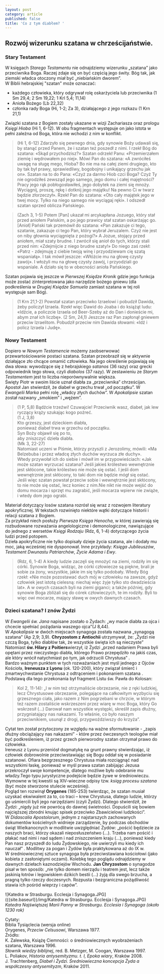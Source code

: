 ```yaml
---
layout: post
category: article
published: false
title: 'Co z tym diabłem? '
---
```

## Rozwój wizerunku szatana w chrześcijaństwie. 

### Stary Testament

W księgach _Starego Testamentu_ nie odnajdziemy wizerunku „szatana” jako przeciwnika Boga. Raczej zdaje się on być częścią jego świty. Bóg tak, jak ziemski władca otoczony miał być „niebiańskim dworem”.        
W Biblii hebrajskiej "szatan" może oznaczać:         
* każdego człowieka, który odgrywał rolę oskarżyciela lub przeciwnika (1 Sm 29,4; 2 Sm 19,22; 1 Krl 5,4; 11,14)          
* Anioła Bożego (Lb 22,32)           
* członka rady Boga (Hi, 1-2; Za 3), działającego z jego rozkazu (1 Krn 21,1)

Związki szatana z Bogiem zostały ukazane w wizji Zachariasza oraz prologu _Księgi Hioba_ (Hi 1, 6-12). W obu fragmentach występuje on jako istota w pełni zależna od Boga, która nie wchodzi z nim w konflikt.

> (Hi 1, 6-12)
Zdarzyło się pewnego dnia, gdy synowie Boży udawali się, by stanąć przed Panem, że i szatan też poszedł z nimi. I rzekł Bóg do szatana: «Skąd przychodzisz?» Szatan odrzekł Panu: «Przemierzałem ziemię i wędrowałem po niej». Mówi Pan do szatana: «A zwróciłeś uwagę na sługę mego, Hioba? Bo nie ma na całej ziemi drugiego, kto by tak był prawy, sprawiedliwy, bogobojny i unikający grzechu jak on». Szatan na to do Pana: «Czyż za darmo Hiob czci Boga? Czyż Ty nie ogrodziłeś zewsząd jego samego, jego domu i całej majętności? Pracy jego rąk pobłogosławiłeś, jego dobytek na ziemi się mnoży.
Wyciągnij, proszę, rękę i dotknij jego majątku! Na pewno Ci w twarz będzie złorzeczył». Rzekł Pan do szatana: «Oto cały majątek jego w twej mocy. Tylko na niego samego nie wyciągaj ręki». I odszedł szatan sprzed oblicza Pańskiego.

> (Zach 3, 1-5)
Potem [Pan] ukazał mi arcykapłana Jozuego, który stał przed aniołem Pańskim, a po jego prawicy stał szatan oskarżając go.[Anioł] Pański tak przemówił do szatana: «Pan zakazuje ci tego, szatanie, zakazuje ci tego Pan, który wybrał Jeruzalem. Czyż nie jest on niby głownia wyciągnięta z pożogi?» 
A Jozue, stojący przed aniołem, miał szaty brudne. I zwrócił się anioł do tych, którzy stali przed nim: «Zdejmijcie z niego brudne szaty!» Do niego zaś rzekł: «Patrz - zdejmuję z ciebie twoją winę i przyodziewam cię szatą wspaniałą». I tak mówił jeszcze: «Włóżcie mu na głowę czysty zawój». I włożyli mu na głowę czysty zawój, i przyodziali go wspaniale. A działo się to w obecności anioła Pańskiego.

Szatan pojawia się jeszcze w _Pierwszej Księdze Kronik_ gdzie jego funkcja może zostać zinterpretowana jako narzędzie bożego gniewu (dla podkreślenia w _Drugiej Księdze Samuela_  zamiast szatana w tej roli występuje sam Bóg).       

> (1 Krn 21,1-2)
Powstał szatan przeciwko Izraelowi i pobudził Dawida, żeby policzył Izraela.  Rzekł więc Dawid do Joaba i do książąt ludu: «Idźcie, a policzcie Izraela od Beer-Szeby aż do Dan i donieście mi, abym znał ich liczbę». 
(2 Sm, 24,1) Jeszcze raz Pan zapłonął gniewem przeciw Izraelitom. Pobudził przeciw nim Dawida słowami: «Idź i policz Izraela i Judę».

### Nowy Testament
Dopiero w _Nowym Testamencie_ możemy zaobserwować przewartościowanie postaci szatana. Szatan przeobraził się w aktywnie działające zło chcące omamić człowieka. Na jego określenie pojawiają się dwa słowa: wywodzące się z hebrajskiego _satanos_ (36 razy) oraz grecki odpowiednik tego słowa, czyli _diabolos_ (37 razy). W zestawieniu ze _Starym Testamentem_ jest to liczba nieporównywalnie większa.            
Święty Piotr w swoim liście uznał diabła za „przeciwnika” chrześcijan. Apostoł Jan stwierdził, że diabeł w grzechu trwał „od początku”. W _Ewangelii Marka_ pełni rolę „władcy złych duchów”. W _Apokalipsie_ szatan został nazwany „smokiem” i „wężem”.       

> (1 P, 5,8) 
Bądźcie trzeźwi! Czuwajcie! Przeciwnik wasz, diabeł, jak lew ryczący krąży szukając kogo pożreć.           
(1 J, 3,8)              
Kto grzeszy, jest dzieckiem diabła,       
ponieważ diabeł trwa w grzechu od początku.         
Syn Boży objawił się po to,        
aby zniszczyć dzieła diabła.           
(Mk 3, 22-27)           
Natomiast uczeni w Piśmie, którzy przyszli z Jerozolimy, mówili: «Ma Belzebuba i przez władcę złych duchów wyrzuca złe duchy».             
Wtedy przywołał ich do siebie i mówił im w przypowieściach: «Jak może szatan wyrzucać szatana? Jeśli jakieś królestwo wewnętrznie jest skłócone, takie królestwo nie może się ostać. I jeśli dom wewnętrznie jest skłócony, to taki dom nie będzie mógł się ostać. Jeśli więc szatan powstał przeciw sobie i wewnętrznie jest skłócony, to nie może się ostać, lecz koniec z nim.Nie nikt nie może wejść do domu mocarza i sprzęt mu zagrabić, jeśli mocarza wpierw nie zwiąże, i wtedy dom jego ograbi.       

Materiał dotyczący losów szatana rozrósł się wraz z rozwojem literatury apokryficznej. W tekstach rozwinięto niektóre wątki dotyczące historii i relacji szatana z Bogiem.        
Za przykład niech posłuży _Pierwsza Księga Henocha_, w której zawierają się rozbudowane rozważania angelologiczne i demonologiczne, nawiązujące do jednego z wersetów _Księgi Rodzaju_ (Rdz, 6, 1-4) dotyczącego życia ludzi przed potopem.         
Dzieła apokryficzne nie tylko dopisały dzieje życia szatana, ale i dodały mu moc, jaką wcześniej nie dysponował. Inne przykłady: _Księga Jubileuszów_, _Testament Dwunastu Patriarchów_, _Życie Adama i Ewy_.

> (Rdz, 6, 1-4)
A kiedy ludzie zaczęli się mnożyć na ziemi, rodziły im się córki.  Synowie Boga, widząc, że córki człowiecze są piękne, brali je sobie za żony, wszystkie, jakie im się tylko podobały. 
Wtedy Bóg rzekł: «Nie może pozostawać duch mój w człowieku na zawsze, gdyż człowiek jest istotą cielesną: niechaj więc żyje tylko sto dwadzieścia lat». A w owych czasach byli na ziemi giganci; a także później, gdy synowie Boga zbliżali się do córek człowieczych, te im rodziły. Byli to więc owi mocarze, mający sławę w owych dawnych czasach.

### Dzieci szatana? I znów Żydzi
W _Ewangelii św. Jana_ napisane zostało o Żydach: „wy macie diabła za ojca i chcecie spełniać pożądania waszego ojca”(J 8,44).       
W _Apokalipsie_ w dwóch miejscach synagoga została nazwana „synagogą szatana” (Ap 2,9; 3,9). **Chryzostom z Antiochii** utrzymywał, że: „Żydzi nie czczą Boga, tylko diabłów tak, że wszystkie święta ich są nieczyste”  Natomiast **św. Hilary z Poitiers**wierzył, iż Żydzi „przed nadaniem Prawa byli opętani przez nieczystego diabła, którego Prawo przepędziło na jakiś czas, ale który wrócił natychmiast po tym, jak odrzucili Chrystusa” .          
Bardzo ważnym punktem w tych rozważaniach jest myśl jednego z Ojców Kościoła, **Ireneusza z Lyonu** (ok. 120-200), który związał śmierć i zmartwychwstanie Chrystusa z odtrąceniem i pokonaniem szatana . Podstawą dla tego przekonania był fragment Listu św. Pawła do Kolosan:

> Kol 2, 11-14): „I w nim też otrzymaliście obrzezanie, nie z ręki ludzkiej, lecz Chrystusowe obrzezanie, polegające na całkowitym wyzbyciu się grzesznego ciała, jako razem z Nim pogrzebani w chrzcie, w którym też razem zostaliście wskrzeszeni przez wiarę w moc Boga, który Go wskrzesił (…) Darował nam wszystkie występki, skreślił zapis dłużny, przygniatający nas nakazami. To właśnie, co było naszym przeciwnikiem, usunął z drogi, przygwoździwszy do krzyża”.

Cytat ten został przytoczony ze względu na ważne sformułowanie - „zapis dłużny obciążający nas nakazami” - które przez ówczesnych teologów miał być podkreśleniem, iż przez grzech pierworodny szatan otrzymał prawo do człowieka.          
Ireneusz z Lyonu przeniósł dogmatykę na grunt prawny stwierdzając, iż człowiek dobrowolnie przeciwstawiając się Bogu oddał się w posiadanie szatanowi. Ofiara bezgrzesznego Chrystusa miała rozciągnąć nad wszystkimi łaskę, ponieważ w myśl prawa szatan zabijając Jezusa przekroczył swoje kompetencje, dlatego możliwe było odebranie mu władzy.Tego typu jurystyczne podejście będzie żywe w średniowieczu. Wymowne w tej kwestii są XIV-wieczne odpisy tzw. _ksiąg procesu szatana_ (być może stworzone stulecie wcześniej).          
Pogląd ten rozwinął **Orygenes** (185-253) twierdząc, że szatan musiał uzyskać ekwiwalent za to, co traci – krew Chrystusa, dlatego ludzie, którzy go uśmiercili byli jego narzędziami (czyli Żydzi). Dlatego stwierdził, że Żydzi: „nigdy już nie powrócą do dawnej świetności. Dopuścili się bowiem najcięższej zbrodni knując spisek przeciwko Zbawicielowi ludzkości”.       
W _Didascalia Apostolorum_, jednym z najstarszych zachowanych dokumentów kościelnych widnieje zarządzenie, by podczas obchodów świąt Wielkanocnych w modlitwie uwzględniać Żydów: „pościć będziecie za naszych braci, którzy okazali nieposłuszeństwo (…). Trzeba nam pościć i płakać nad nimi i nad sądem i nad zniszczeniem kraju (…), ponieważ kiedy Pan nasz przyszedł do ludu Żydowskiego, nie uwierzyli mu kiedy ich nauczał” . Modlitwy za pogan i Żydów była praktykowana aż do IX w.                       
W średniowiecznej sztuce synagoga była przeciwstawiana kościołowi (jako kobieta z zasłoniętymi oczami). Kolebkę tego poglądu odnajdziemy w dawnych dziełach kaznodziejów Wschodu. **Jan Chryzostom** o synagodze pisał w ten sposób: „nie tylko domem nierządu i teatrem jest, lecz także jaskinią łotrów i legowiskiem dzikich bestii (…) żyją dla swego brzucha, a pragną tylko rzeczy doczesnych. Rozpusta i bezgraniczna pożądliwość stawia ich pośród wieprzy i capów”.

![Katedra w Strasburgu. Ecclesja i Synagoga.JPG]({{site.baseurl}}/img/Katedra w Strasburgu. Ecclesja i Synagoga.JPG)              
*Katedra Najświętszej Marii Panny w Strasburgu. Ecclesia i Synagoga (około 1230 rok)*          


Cytaty:       
Biblia Tysiąclecia (wersja online)        
Orygenes, _Przeciw Celsusowi_, Warszawa 1977.       
Źródło:         
K. Zalewska, Książę Ciemności: o średniowiecznych wyobrażeniach szatana, Warszawa 1996.     
_Słownik wiedzy biblijnej_, red. B. Metzger, M. Coogan, Warszawa 1997.                   
L. Poliakov, _Historia antysemityzmu. t. I, Epoka wiary_, Kraków 2008.        
J. Trachtenberg, _Diabeł i Żydzi. Średniowieczna koncepcja Żyda a współczesny antysemityzm_, Kraków 2011.           




